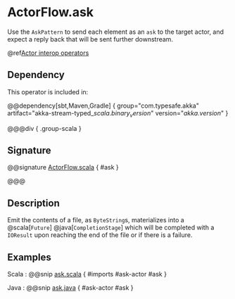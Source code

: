 # ActorFlow.ask

Use the `AskPattern` to send each element as an `ask` to the target actor, and expect a reply back that will be sent further downstream.

@ref[Actor interop operators](../index.md#actor-interop-operators)

## Dependency

This operator is included in:

@@dependency[sbt,Maven,Gradle] {
  group="com.typesafe.akka"
  artifact="akka-stream-typed_$scala.binary_version$"
  version="$akka.version$"
}

@@@div { .group-scala }

## Signature

@@signature [ActorFlow.scala]($akka$/akka-stream-typed/src/main/scala/akka/stream/typed/scaladsl/ActorFlow.scala) { #ask }

@@@

## Description

Emit the contents of a file, as `ByteString`s, materializes into a @scala[`Future`] @java[`CompletionStage`] which will be completed with
a `IOResult` upon reaching the end of the file or if there is a failure.

## Examples


Scala
:  @@snip [ask.scala]($akka$/akka-stream-typed/src/test/scala/akka/stream/typed/scaladsl/ActorFlowSpec.scala) { #imports #ask-actor #ask }

Java
:   @@snip [ask.java]($akka$/akka-stream-typed/src/test/java/akka/stream/typed/javadsl/ActorFlowCompileTest.java) { #ask-actor #ask }

